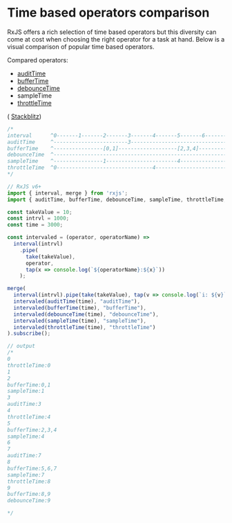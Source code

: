 # Time based operators comparison

RxJS offers a rich selection of time based operators but this diversity can come at cost when choosing the right operator for a task at hand. Below is a visual comparison of popular time based operators.

Compared operators:

* [auditTime](../recipes-1/filtering/audittime.md)
* [bufferTime](../recipes-1/transformation/buffertime.md)
* [debounceTime](../recipes-1/filtering/debouncetime.md)
* sampleTime
* [throttleTime](../recipes-1/filtering/throttletime.md)

\( [Stackblitz](https://stackblitz.com/edit/rxjs-time-based-operators-comparison?file=index.ts&devtoolsheight=100)\)

```javascript
/*
interval      ^0-------1-------2-------3-------4-------5-------6-------7-------8-------9------|
auditTime     ^------------------------3-------------------------------7----------------------|
bufferTime    ^----------------[0,1]-------------------[2,3,4]-----------------[5,6,7]-[8,9]--|
debounceTime  ^------------------------------------------------------------------------9------|
sampleTime    ^----------------1-----------------------4-----------------------7--------------|
throttleTime  ^0-------------------------------4-------------------------------8--------------|
*/

// RxJS v6+
import { interval, merge } from 'rxjs';
import { auditTime, bufferTime, debounceTime, sampleTime, throttleTime, tap, take } from 'rxjs/operators';

const takeValue = 10;
const intrvl = 1000;
const time = 3000;

const intervaled = (operator, operatorName) =>
  interval(intrvl)
    .pipe(
      take(takeValue),
      operator,
      tap(x => console.log(`${operatorName}:${x}`))
    );

merge(
  interval(intrvl).pipe(take(takeValue), tap(v => console.log(`i: ${v}`))),
  intervaled(auditTime(time), "auditTime"),
  intervaled(bufferTime(time), "bufferTime"),
  intervaled(debounceTime(time), "debounceTime"),
  intervaled(sampleTime(time), "sampleTime"),
  intervaled(throttleTime(time), "throttleTime")
).subscribe();

// output
/*
0
throttleTime:0
1
2
bufferTime:0,1
sampleTime:1
3
auditTime:3
4
throttleTime:4
5
bufferTime:2,3,4
sampleTime:4
6
7
auditTime:7
8
bufferTime:5,6,7
sampleTime:7
throttleTime:8
9
bufferTime:8,9
debounceTime:9

*/
```

